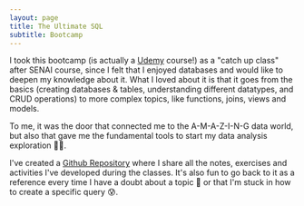 ```yaml
---
layout: page
title: The Ultimate SQL
subtitle: Bootcamp
---
```


I took this bootcamp (is actually a [Udemy](https://www.udemy.com/course/the-ultimate-mysql-bootcamp-go-from-sql-beginner-to-expert/) course!) as a "catch up class" after SENAI course, since I felt that I enjoyed databases and would like to deepen my knowledge about it. What I loved about it is that it goes from the basics (creating databases & tables, understanding different datatypes, and CRUD operations) to more complex topics, like functions, joins, views and models.

To me, it was the door that connected me to the A-M-A-Z-I-N-G data world, but also that gave me the fundamental tools to start my data analysis exploration 👩‍💻. 

I've created a [Github Repository](https://github.com/May30Sal/Ultimate_SQL_Bootcamp_Course) where I share all the notes, exercises and activities I've developed during the classes. It's also fun to go back to it as a reference every time I have a doubt about a topic 🧐  or that I'm stuck in how to create a specific query 😰.
